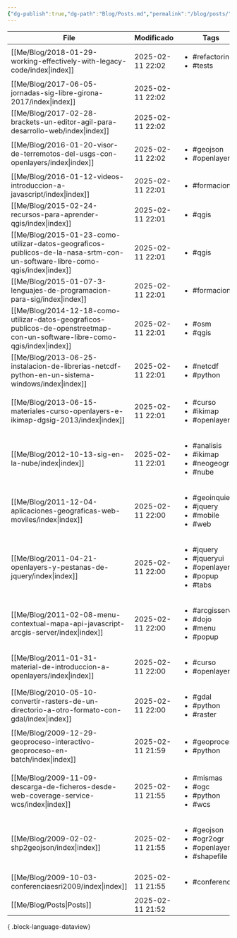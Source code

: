 ```yaml
---
{"dg-publish":true,"dg-path":"Blog/Posts.md","permalink":"/blog/posts/"}
---
```



| File                                                                                                                             | Modificado       | Tags                                                                                         |
| -------------------------------------------------------------------------------------------------------------------------------- | ---------------- | -------------------------------------------------------------------------------------------- |
| [[Me/Blog/2018-01-29-working-effectively-with-legacy-code/index\|index]]                                                      | 2025-02-11 22:02 | <ul><li>#refactoring</li><li>#tests</li></ul>                                                |
| [[Me/Blog/2017-06-05-jornadas-sig-libre-girona-2017/index\|index]]                                                            | 2025-02-11 22:02 | <ul></ul>                                                                                    |
| [[Me/Blog/2017-02-28-brackets-un-editor-agil-para-desarrollo-web/index\|index]]                                               | 2025-02-11 22:02 | <ul></ul>                                                                                    |
| [[Me/Blog/2016-01-20-visor-de-terremotos-del-usgs-con-openlayers/index\|index]]                                               | 2025-02-11 22:02 | <ul><li>#geojson</li><li>#openlayers</li></ul>                                               |
| [[Me/Blog/2016-01-12-videos-introduccion-a-javascript/index\|index]]                                                          | 2025-02-11 22:01 | <ul><li>#formacion</li></ul>                                                                 |
| [[Me/Blog/2015-02-24-recursos-para-aprender-qgis/index\|index]]                                                               | 2025-02-11 22:01 | <ul><li>#qgis</li></ul>                                                                      |
| [[Me/Blog/2015-01-23-como-utilizar-datos-geograficos-publicos-de-la-nasa-srtm-con-un-software-libre-como-qgis/index\|index]]  | 2025-02-11 22:01 | <ul><li>#qgis</li></ul>                                                                      |
| [[Me/Blog/2015-01-07-3-lenguajes-de-programacion-para-sig/index\|index]]                                                      | 2025-02-11 22:01 | <ul><li>#formacion</li></ul>                                                                 |
| [[Me/Blog/2014-12-18-como-utilizar-datos-geograficos-publicos-de-openstreetmap-con-un-software-libre-como-qgis/index\|index]] | 2025-02-11 22:01 | <ul><li>#osm</li><li>#qgis</li></ul>                                                         |
| [[Me/Blog/2013-06-25-instalacion-de-librerias-netcdf-python-en-un-sistema-windows/index\|index]]                              | 2025-02-11 22:01 | <ul><li>#netcdf</li><li>#python</li></ul>                                                    |
| [[Me/Blog/2013-06-15-materiales-curso-openlayers-e-ikimap-dgsig-2013/index\|index]]                                           | 2025-02-11 22:01 | <ul><li>#curso</li><li>#ikimap</li><li>#openlayers</li></ul>                                 |
| [[Me/Blog/2012-10-13-sig-en-la-nube/index\|index]]                                                                            | 2025-02-11 22:01 | <ul><li>#analisis</li><li>#ikimap</li><li>#neogeografia</li><li>#nube</li></ul>              |
| [[Me/Blog/2011-12-04-aplicaciones-geograficas-web-moviles/index\|index]]                                                      | 2025-02-11 22:00 | <ul><li>#geoinquietos</li><li>#jquery</li><li>#mobile</li><li>#web</li></ul>                 |
| [[Me/Blog/2011-04-21-openlayers-y-pestanas-de-jquery/index\|index]]                                                           | 2025-02-11 22:00 | <ul><li>#jquery</li><li>#jqueryui</li><li>#openlayers</li><li>#popup</li><li>#tabs</li></ul> |
| [[Me/Blog/2011-02-08-menu-contextual-mapa-api-javascript-arcgis-server/index\|index]]                                         | 2025-02-11 22:00 | <ul><li>#arcgisserver</li><li>#dojo</li><li>#menu</li><li>#popup</li></ul>                   |
| [[Me/Blog/2011-01-31-material-de-introduccion-a-openlayers/index\|index]]                                                     | 2025-02-11 22:00 | <ul><li>#curso</li><li>#openlayers</li></ul>                                                 |
| [[Me/Blog/2010-05-10-convertir-rasters-de-un-directorio-a-otro-formato-con-gdal/index\|index]]                                | 2025-02-11 22:00 | <ul><li>#gdal</li><li>#python</li><li>#raster</li></ul>                                      |
| [[Me/Blog/2009-12-29-geoproceso-interactivo-geoproceso-en-batch/index\|index]]                                                | 2025-02-11 21:59 | <ul><li>#geoprocesos</li><li>#python</li></ul>                                               |
| [[Me/Blog/2009-11-09-descarga-de-ficheros-desde-web-coverage-service-wcs/index\|index]]                                       | 2025-02-11 21:55 | <ul><li>#mismas</li><li>#ogc</li><li>#python</li><li>#wcs</li></ul>                          |
| [[Me/Blog/2009-02-02-shp2geojson/index\|index]]                                                                               | 2025-02-11 21:55 | <ul><li>#geojson</li><li>#ogr2ogr</li><li>#openlayers</li><li>#shapefile</li></ul>           |
| [[Me/Blog/2009-10-03-conferenciaesri2009/index\|index]]                                                                       | 2025-02-11 21:55 | <ul><li>#conferencia</li></ul>                                                               |
| [[Me/Blog/Posts\|Posts]]                                                                                                      | 2025-02-11 21:52 | <ul></ul>                                                                                    |

{ .block-language-dataview}
